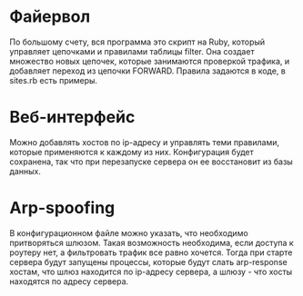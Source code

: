 # Файервол
По большому счету, вся программа это скрипт на Ruby, который управляет цепочками и правилами таблицы filter. 
Она создает множество новых цепочек, которые занимаются проверкой трафика, и добавляет переход из цепочки FORWARD.
Правила задаются в коде, в sites.rb есть примеры.
# Веб-интерфейс
Можно добавлять хостов по ip-адресу и управлять теми правилами, которые применяются к каждому из них.
Конфигурация будет сохранена, так что при перезапуске сервера он ее восстановит из базы данных.
# Arp-spoofing
В конфигурационном файле можно указать, что необходимо притворяться шлюзом. Такая возможность необходима, если
доступа к роутеру нет, а фильтровать трафик все равно хочется. Тогда при старте сервера будут запущены процессы,
которые будут слать arp-response хостам, что шлюз находится по ip-адресу сервера, а шлюзу - что хосты находятся
по адресу сервера.
